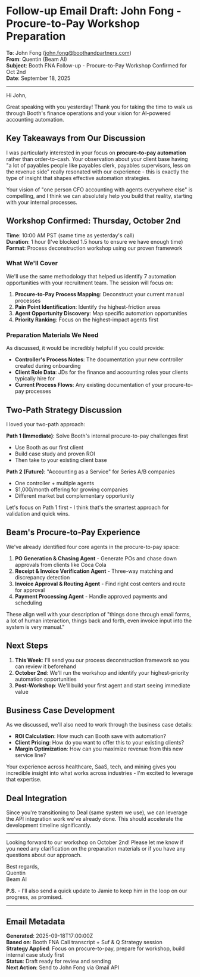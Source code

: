 # Follow-up Email Draft: John Fong - Procure-to-Pay Workshop Preparation

**To**: John Fong (john.fong@boothandpartners.com)  
**From**: Quentin (Beam AI)  
**Subject**: Booth FNA Follow-up - Procure-to-Pay Workshop Confirmed for Oct 2nd  
**Date**: September 18, 2025  

---

Hi John,

Great speaking with you yesterday! Thank you for taking the time to walk us through Booth's finance operations and your vision for AI-powered accounting automation.

## Key Takeaways from Our Discussion

I was particularly interested in your focus on **procure-to-pay automation** rather than order-to-cash. Your observation about your client base having "a lot of payables people like payables clerk, payables supervisors, less on the revenue side" really resonated with our experience - this is exactly the type of insight that shapes effective automation strategies.

Your vision of "one person CFO accounting with agents everywhere else" is compelling, and I think we can absolutely help you build that reality, starting with your internal processes.

## Workshop Confirmed: Thursday, October 2nd

**Time**: 10:00 AM PST (same time as yesterday's call)  
**Duration**: 1 hour (I've blocked 1.5 hours to ensure we have enough time)  
**Format**: Process deconstruction workshop using our proven framework  

### What We'll Cover

We'll use the same methodology that helped us identify 7 automation opportunities with your recruitment team. The session will focus on:

1. **Procure-to-Pay Process Mapping**: Deconstruct your current manual processes
2. **Pain Point Identification**: Identify the highest-friction areas
3. **Agent Opportunity Discovery**: Map specific automation opportunities
4. **Priority Ranking**: Focus on the highest-impact agents first

### Preparation Materials We Need

As discussed, it would be incredibly helpful if you could provide:

- **Controller's Process Notes**: The documentation your new controller created during onboarding
- **Client Role Data**: JDs for the finance and accounting roles your clients typically hire for
- **Current Process Flows**: Any existing documentation of your procure-to-pay processes

## Two-Path Strategy Discussion

I loved your two-path approach:

**Path 1 (Immediate)**: Solve Booth's internal procure-to-pay challenges first
- Use Booth as our first client
- Build case study and proven ROI
- Then take to your existing client base

**Path 2 (Future)**: "Accounting as a Service" for Series A/B companies
- One controller + multiple agents
- $1,000/month offering for growing companies
- Different market but complementary opportunity

Let's focus on Path 1 first - I think that's the smartest approach for validation and quick wins.

## Beam's Procure-to-Pay Experience

We've already identified four core agents in the procure-to-pay space:

1. **PO Generation & Chasing Agent** - Generate POs and chase down approvals from clients like Coca Cola
2. **Receipt & Invoice Verification Agent** - Three-way matching and discrepancy detection  
3. **Invoice Approval & Routing Agent** - Find right cost centers and route for approval
4. **Payment Processing Agent** - Handle approved payments and scheduling

These align well with your description of "things done through email forms, a lot of human interaction, things back and forth, even invoice input into the system is very manual."

## Next Steps

1. **This Week**: I'll send you our process deconstruction framework so you can review it beforehand
2. **October 2nd**: We'll run the workshop and identify your highest-priority automation opportunities
3. **Post-Workshop**: We'll build your first agent and start seeing immediate value

## Business Case Development

As we discussed, we'll also need to work through the business case details:
- **ROI Calculation**: How much can Booth save with automation?
- **Client Pricing**: How do you want to offer this to your existing clients?
- **Margin Optimization**: How can you maximize revenue from this new service line?

Your experience across healthcare, SaaS, tech, and mining gives you incredible insight into what works across industries - I'm excited to leverage that expertise.

## Deal Integration

Since you're transitioning to Deal (same system we use), we can leverage the API integration work we've already done. This should accelerate the development timeline significantly.

---

Looking forward to our workshop on October 2nd! Please let me know if you need any clarification on the preparation materials or if you have any questions about our approach.

Best regards,  
Quentin  
Beam AI

**P.S.** - I'll also send a quick update to Jamie to keep him in the loop on our progress, as promised.

---

## Email Metadata

**Generated**: 2025-09-18T17:00:00Z  
**Based on**: Booth FNA Call transcript + Suf & Q Strategy session  
**Strategy Applied**: Focus on procure-to-pay, prepare for workshop, build internal case study first  
**Status**: Draft ready for review and sending  
**Next Action**: Send to John Fong via Gmail API
